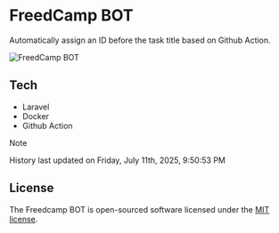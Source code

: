 # FreedCamp BOT

Automatically assign an ID before the task title based on Github Action.

![FreedCamp BOT](https://repository-images.githubusercontent.com/737932867/7d34798b-2680-471c-b089-a78a718d3d6a)

## Tech

- Laravel
- Docker
- Github Action

> [!NOTE]  
> History last updated on Friday, July 11th, 2025, 9:50:53 PM

## License

The Freedcamp BOT is open-sourced software licensed under the [MIT license](https://opensource.org/licenses/MIT).
